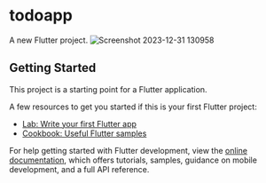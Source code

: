# todoapp

A new Flutter project.
![Screenshot 2023-12-31 130958](https://github.com/HeyIamMarasiniAmrit/Todo-App/assets/101445427/75244864-4c30-4c7e-8e0a-d265a1a48c39)


## Getting Started

This project is a starting point for a Flutter application.

A few resources to get you started if this is your first Flutter project:

- [Lab: Write your first Flutter app](https://docs.flutter.dev/get-started/codelab)
- [Cookbook: Useful Flutter samples](https://docs.flutter.dev/cookbook)

For help getting started with Flutter development, view the
[online documentation](https://docs.flutter.dev/), which offers tutorials,
samples, guidance on mobile development, and a full API reference.

